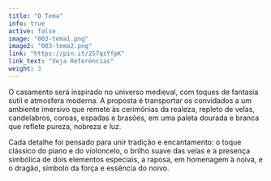 ```yaml
---
title: "O Tema"
info: true
active: false
image: "003-tema1.png"
image2: "003-tema2.png"
link: "https://pin.it/257qsYfpK"
link_text: "Veja Referências"
weight: 3
---
```


O casamento será inspirado no universo medieval, com toques de fantasia sutil e atmosfera moderna. A proposta é transportar os convidados a um ambiente imersivo que remete às cerimônias da realeza, repleto de velas, candelabros, coroas, espadas e brasões, em uma paleta dourada e branca que reflete pureza, nobreza e luz.

Cada detalhe foi pensado para unir tradição e encantamento: o toque clássico do piano e do violoncelo, o brilho suave das velas e a presença simbólica de dois elementos especiais, a raposa, em homenagem à noiva, e o dragão, símbolo da força e essência do noivo.